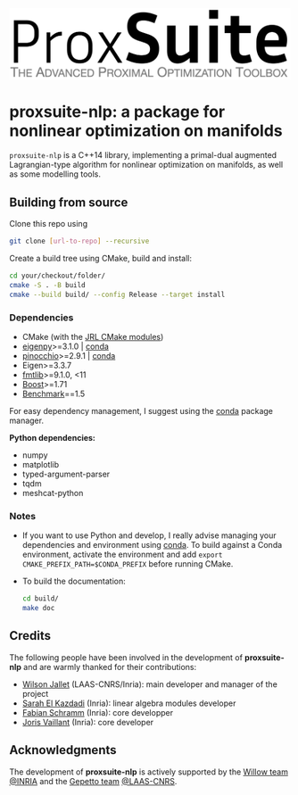 <p align="center">
  <img src="./doc/images/proxsuite-logo.png" width="700" alt="Proxsuite Logo" align="center"/>
</p>

# proxsuite-nlp: a package for nonlinear optimization on manifolds

`proxsuite-nlp` is a C++14 library, implementing a primal-dual augmented Lagrangian-type algorithm for nonlinear optimization on manifolds, as well as some modelling tools.

## Building from source

Clone this repo using

```bash
git clone [url-to-repo] --recursive
```

Create a build tree using CMake, build and install:

```bash
cd your/checkout/folder/
cmake -S . -B build
cmake --build build/ --config Release --target install
```

### Dependencies

* CMake (with the [JRL CMake modules](https://github.com/jrl-umi3218/jrl-cmakemodules))
* [eigenpy](https://github.com/stack-of-tasks/eigenpy)>=3.1.0 | [conda](https://anaconda.org/conda-forge/eigenpy)
* [pinocchio](https://github.com/stack-of-tasks/eigenpy)>=2.9.1 | [conda](https://anaconda.org/conda-forge/pinocchio)
* Eigen>=3.3.7
* [fmtlib](https://github.com/fmtlib/fmt)>=9.1.0, <11
* [Boost](https://www.boost.org/)>=1.71
* [Benchmark](https://github.com/google/benchmark)==1.5

For easy dependency management, I suggest using the [conda](https://github.com/conda/conda) package manager.

**Python dependencies:**

* numpy
* matplotlib
* typed-argument-parser
* tqdm
* meshcat-python

### Notes

* If you want to use Python and develop, I really advise managing your dependencies and environment using [conda](https://github.com/conda/conda). To build against a Conda environment, activate the environment and add `export CMAKE_PREFIX_PATH=$CONDA_PREFIX` before running CMake.
* To build the documentation:

    ```bash
    cd build/
    make doc
    ```

## Credits

The following people have been involved in the development of **proxsuite-nlp** and are warmly thanked for their contributions:

-   [Wilson Jallet](https://github.com/ManifoldFR) (LAAS-CNRS/Inria): main developer and manager of the project
-   [Sarah El Kazdadi](https://github.com/sarah-ek) (Inria): linear algebra modules developer
-   [Fabian Schramm](https://github.com/fabinsch) (Inria): core developper
-   [Joris Vaillant](https://github.com/jorisv) (Inria): core developer

## Acknowledgments

The development of **proxsuite-nlp** is actively supported by the [Willow team](https://www.di.ens.fr/willow/) [@INRIA](http://www.inria.fr) and the [Gepetto team](http://projects.laas.fr/gepetto/) [@LAAS-CNRS](http://www.laas.fr).
